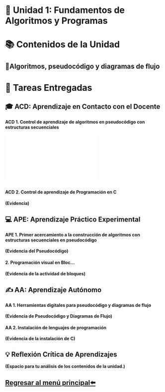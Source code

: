 # 📘 Unidad 1: Fundamentos de Algoritmos y Programas
# 📚 Contenidos de la Unidad
## 📍Algoritmos, pseudocódigo y diagramas de flujo
# 📑 Tareas Entregadas
## 🎓 ACD: Aprendizaje en Contacto con el Docente
#### ACD 1. Control de aprendizaje de algoritmos en pseudocódigo con estructuras secuenciales
![Captura del ACD_1](assets/ACD_1.pdf)

#### ACD 2. Control de aprendizaje de Programación en C
**(Evidencia)**

## 💻 APE: Aprendizaje Práctico Experimental
#### APE 1. Primer acercamiento a la construcción de algoritmos con estructuras secuenciales en pseudocódigo 
**(Evidencia del Pseudocódigo)**

#### 2. Programación visual en Bloc...
**(Evidencia de la actividad de bloques)**


## ✍️ AA: Aprendizaje Autónomo
#### AA 1. Herramientas digitales para pseudocódigo y diagramas de flujo
**(Evidencia de Pseudocódigo y Diagramas de Flujo)**

#### AA 2. Instalación de lenguajes de programación
**(Evidencia de la instalación de C)**


## 💡 Reflexión Crítica de Aprendizajes
**(Espacio para tu análisis de los contenidos de la unidad.)**

## [Regresar al menú principal⬅️](index.md)

